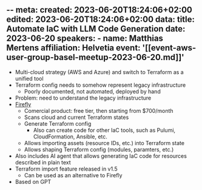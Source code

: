 --
meta:
  created: 2023-06-20T18:24:06+02:00
  edited: 2023-06-20T18:24:06+02:00
data:
  title: Automate IaC with LLM Code Generation
  date: 2023-06-20
  speakers:
    - name: Matthias Mertens
      affiliation: Helvetia
  event: '[[event-aws-user-group-basel-meetup-2023-06-20.md]]'
---

- Multi-cloud strategy (AWS and Azure) and switch to Terraform as a unified tool
- Terraform config needs to somehow represent legacy infrastructure
  - Poorly documented, not automated, deployed by hand
- Problem: need to understand the legacy infrastructure
- [Firefly](ps://www.gofirefly.io/)
  - Comercial product: free tier, then starting from $700/month
  - Scans cloud and current Terraform states
  - Generate Terraform config 
    - Also can create code for other IaC tools, such as Pulumi, CloudFormation, Ansible, etc.
  - Allows importing assets (resource IDs, etc.) into Terraform state
  - Allows shaping Terraform config (modules, paramters, etc.)
- Also includes AI agent that allows generating IaC code for resources described in plain text
- Terraform import feature released in v1.5
  - Can be used as an alternative to Firefly
- Based on GPT
